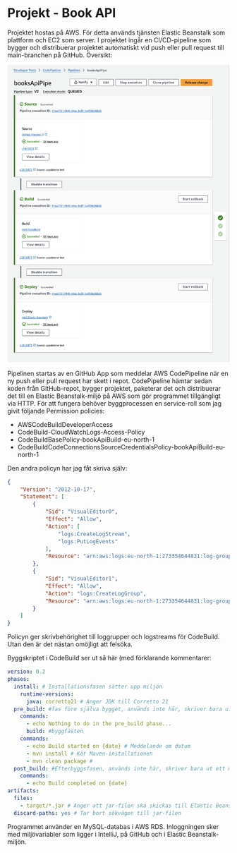# Projekt - Book API

Projektet hostas på AWS. För detta används tjänsten Elastic Beanstalk som plattform och EC2 som server. I projektet ingår en CI/CD-pipeline som bygger och distribuerar projektet automatiskt vid push eller pull request till main-branchen på GitHub. Översikt:

![Pipeline](images/pipe.png)

Pipelinen startas av en GitHub App som meddelar AWS CodePipeline när en ny push eller pull request har skett i repot. CodePipeline hämtar sedan koden från GitHub-repot, bygger projektet, paketerar det och distribuerar det till en Elastic Beanstalk-miljö på AWS som gör programmet tillgängligt via HTTP. För att fungera behöver byggprocessen en service-roll som jag givit följande Permission policies:

* AWSCodeBuildDeveloperAccess
* CodeBuild-CloudWatchLogs-Access-Policy
* CodeBuildBasePolicy-bookApiBuild-eu-north-1
* CodeBuildCodeConnectionsSourceCredentialsPolicy-bookApiBuild-eu-north-1

Den andra policyn har jag fåt skriva själv:
```JSON
{
	"Version": "2012-10-17",
	"Statement": [
		{
			"Sid": "VisualEditor0",
			"Effect": "Allow",
			"Action": [
				"logs:CreateLogStream",
				"logs:PutLogEvents"
			],
			"Resource": "arn:aws:logs:eu-north-1:273354644831:log-group:/aws/codebuild/*:log-stream:*"
		},
		{
			"Sid": "VisualEditor1",
			"Effect": "Allow",
			"Action": "logs:CreateLogGroup",
			"Resource": "arn:aws:logs:eu-north-1:273354644831:log-group:/aws/codebuild/*"
		}
	]
}
```
Policyn ger skrivbehörighet till loggrupper och logstreams för CodeBuild. Utan den är det nästan omöjligt att felsöka.

Byggskriptet i CodeBuild ser ut så här (med förklarande kommentarer:
```yaml
version: 0.2
phases:
  install: # Installationsfasen sätter upp miljön
    runtime-versions:
      java: corretto21 # Anger JDK till Corretto 21
  pre_build: #fas före själva bygget, används inte här, skriver bara ut ett meddelande
    commands:
      - echo Nothing to do in the pre_build phase... 
      build: #byggfasten
    commands:
      - echo Build started on {date} # Meddelande om datum 
      - mvn install # Kör Maven-installationen
      - mvn clean package # 
  post_build: #Efterbyggsfasen, används inte här, skriver bara ut ett meddelande
    commands:
      - echo Build completed on {date}
artifacts:
  files:
    - target/*.jar # Anger att jar-filen ska skickas till Elastic Beanstalk
  discard-paths: yes # Tar bort sökvägen till jar-filen
```
Programmet använder en MySQL-databas i AWS RDS. Inloggningen sker med miljövariabler som ligger i IntelliJ, på GitHub och i Elastic Beanstalk-miljön.
